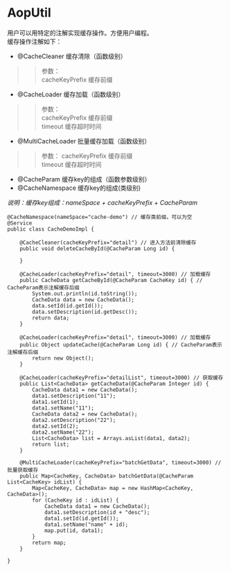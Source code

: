 # AopUtil
用户可以用特定的注解实现缓存操作。方便用户编程。<br/>
缓存操作注解如下：<br/>

* @CacheCleaner 缓存清除（函数级别）

>>参数：<br/>
cacheKeyPrefix 缓存前缀

* @CacheLoader 缓存加载（函数级别）

>>参数：<br/>
cacheKeyPrefix 缓存前缀<br/>
timeout 缓存超时时间

* @MultiCacheLoader 批量缓存加载（函数级别）

>>参数：
cacheKeyPrefix 缓存前缀<br/>
timeout 缓存超时时间

* @CacheParam 缓存key的组成（函数参数级别）
* @CacheNamespace 缓存key的组成(类级别)

*说明：缓存key组成：nameSpace + cacheKeyPrefix + CacheParam*

	@CacheNamespace(nameSpace="cache-demo") // 缓存类前缀，可以为空
	@Service
	public class CacheDemoImpl {
    
	    @CacheCleaner(cacheKeyPrefix="detail") // 进入方法前清除缓存
	    public void deleteCacheById(@CacheParam Long id) {
	        
	    }
	    
	    @CacheLoader(cacheKeyPrefix="detail", timeout=3000) // 加载缓存
	    public CacheData getCacheById(@CacheParam CacheKey id) { // CacheParam表示注解缓存后缀
	        System.out.println(id.toString());
	        CacheData data = new CacheData();
	        data.setId(id.getId());
	        data.setDescription(id.getDesc());
	        return data;
	    }
	    
	    @CacheLoader(cacheKeyPrefix="detail", timeout=3000) // 加载缓存
	    public Object updateCache(@CacheParam Long id) { // CacheParam表示注解缓存后缀
	        return new Object();
	    }
	
	    @CacheLoader(cacheKeyPrefix="detailList", timeout=3000) // 获取缓存
	    public List<CacheData> getCacheData(@CacheParam Integer id) { 
	        CacheData data1 = new CacheData();
	        data1.setDescription("11");
	        data1.setId(1);
	        data1.setName("11");
	        CacheData data2 = new CacheData();
	        data2.setDescription("22");
	        data2.setId(2);
	        data2.setName("22");
	        List<CacheData> list = Arrays.asList(data1, data2);
	        return list;
	    }
	
	    @MultiCacheLoader(cacheKeyPrefix="batchGetData", timeout=3000) // 批量获取缓存
	    public Map<CacheKey, CacheData> batchGetData(@CacheParam List<CacheKey> idList) {
	        Map<CacheKey, CacheData> map = new HashMap<CacheKey, CacheData>();
	        for (CacheKey id : idList) {
	            CacheData data1 = new CacheData();
	            data1.setDescription(id + "desc");
	            data1.setId(id.getId());
	            data1.setName("name" + id);
	            map.put(id, data1);
	        }
	        return map;
	    }

	}
